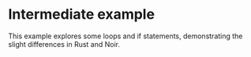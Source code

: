 # Intermediate example

This example explores some loops and if statements, demonstrating the slight differences in Rust and Noir.